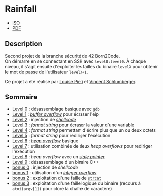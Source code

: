 # Rainfall
- [ISO](https://projects.intra.42.fr/uploads/document/document/1570/RainFall.iso)
- [PDF](https://cdn.intra.42.fr/pdf/pdf/9818/en.subject.pdf)

## Description
Second projet de la branche sécurité de 42 Born2Code.  
On démarre en se connectant en SSH avec `level0:level0`. À chaque niveau, il s'agit ensuite d'exploiter les failles du binaire `levelX` pour obtenir le mot de passe de l'utilisateur `levelX+1`.

Ce projet a été réalisé par [Louise Pieri](https://github.com/lpieri) et [Vincent Schlumberger](https://github.com/vischlum).

## Sommaire
- [Level 0](/level0/) : désassemblage basique avec `gdb`
- [Level 1](/level1/) : [*buffer overflow*](https://en.wikipedia.org/wiki/Buffer_overflow) pour écraser l'eip
- [Level 2](/level2/) : injection de [*shellcode*](https://en.wikipedia.org/wiki/Shellcode)
- [Level 3](/level3/) : [*format string*](https://en.wikipedia.org/wiki/Uncontrolled_format_string) pour écraser la valeur d'une variable
- [Level 4](/level4/) : *format string* permettant d'écrire plus que un ou deux octets
- [Level 5](/level5/) : *format string* pour rediriger l'exécution
- [Level 6](/level6/) : [*heap overflow*](https://en.wikipedia.org/wiki/Heap_overflow) basique
- [Level 7](/level7/) : utilisation combinée de deux *heap overflows* pour rediriger l'exécution
- [Level 8](/level8/) : *heap overflow* avec un [*stale pointer*](https://en.wikipedia.org/wiki/Stale_pointer_bug)
- [Level 9](/level9/) : désassemblage d'un binaire C++
- [bonus 0](/bonus0/) : injection de *shellcode*
- [bonus 1](/bonus1/) : utilisation d'un [*integer overflow*](https://en.wikipedia.org/wiki/Integer_overflow)
- [bonus 2](/bonus2/) : exploitation d'une faille de [`strcat`](https://linux.die.net/man/3/strcat)
- [bonus 3](/bonus3/) : exploitation d'une faille logique du binaire (recours à `atoi(argv[1])` pour clore la chaîne de caractère)

